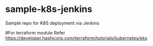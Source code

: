 # sample-k8s-jenkins
Sample repo for K8S deployment via Jenkins

#For terraform module
Refer https://developer.hashicorp.com/terraform/tutorials/kubernetes/eks
